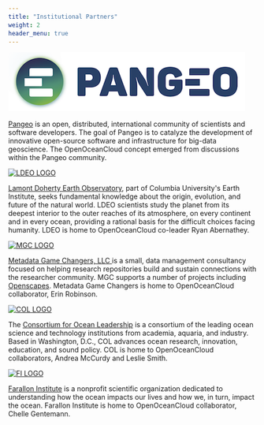 ```yaml
---
title: "Institutional Partners"
weight: 2
header_menu: true
---
```


[![Pangeo Logo](https://github.com/pangeo-data/branding/raw/master/logo/v_small_pangeo_logo.png)](http://pangeo.io/)

[Pangeo](http://pangeo.io/) is an open, distributed, international community of scientists and software developers.
The goal of Pangeo is to catalyze the development of innovative open-source software and infrastructure for
big-data geoscience.
The OpenOceanCloud concept emerged from discussions within the Pangeo community.

[![LDEO LOGO](https://www.ldeo.columbia.edu/sites/default/files/uploaded/image/LamontLogo_trans.png)](https://ldeo.columbia.edu/)

[Lamont Doherty Earth Observatory](https://ldeo.columbia.edu/), part of Columbia University's Earth Institute,
seeks fundamental knowledge about the origin, evolution, and future of the natural world.
LDEO scientists study the planet from its deepest interior to the outer reaches of its atmosphere, on every continent and in every ocean, providing a rational basis for the difficult choices facing humanity.
LDEO is home to OpenOceanCloud co-leader Ryan Abernathey.

[![MGC LOGO](https://images.squarespace-cdn.com/content/v1/52ffa419e4b05b374032e6d9/1577498408185-9LMHCVUJMNL2UBCIUOB9/Metadata+Game+Changers+Logo-Light.png?format=150w)](https://metadatagamechangers.com/)

[Metadata Game Changers, LLC ](https://metadatagamechangers.com/)is a small, data management consultancy focused on helping research repositories build and sustain connections with the researcher community. MGC supports a number of projects including [Openscapes](https://www.openscapes.org/). Metadata Game Changers is home to OpenOceanCloud collaborator, Erin Robinson.

[![COL LOGO](/COL_LogoFull-Color200pxw.png)](https://oceanleadership.org/)

The [Consortium for Ocean Leadership](https://oceanleadership.org/) is a consortium of the leading ocean science and technology institutions from academia, aquaria, and industry. Based in Washington, D.C., COL advances ocean research, innovation, education, and sound policy. COL is home to OpenOceanCloud collaborators, Andrea McCurdy and Leslie Smith.

[![FI LOGO](https://images.squarespace-cdn.com/content/v1/56a6b01dd8af105db2511b83/1630517376959-FL6CTKCQ56GW06QLY45R/FI-03.png?format=500w)](http://www.faralloninstitute.org/)

[Farallon Institute](http://www.faralloninstitute.org/) is a nonprofit scientific organization dedicated to understanding how the ocean impacts our lives and how we, in turn, impact the ocean. Farallon Institute is home to OpenOceanCloud collaborator, Chelle Gentemann.
